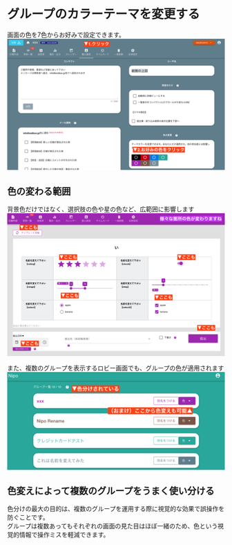 # グループのカラーテーマを変更する
画面の色を7色からお好みで設定できます。
![](./setting/s6.png)

## 色の変わる範囲
背景色だけではなく、選択肢の色や星の色など、広範囲に影響します
![](./setting/s7.png)


また、複数のグループを表示するロビー画面でも、グループの色が適用されます
![](./setting/s8.png)

## 色変えによって複数のグループをうまく使い分ける
色分けの最大の目的は、複数のグループを運用する際に視覚的な効果で誤操作を防ぐことです。  
グループは複数あってもそれぞれの画面の見た目はほぼ一緒のため、色という視覚的情報で操作ミスを軽減できます。  
<Alice label="まぁ日替わりやその日の気分で色を変えてもいいと思うよ。どうせ自分の画面しか色は変わらないので他のスタッフの迷惑にもならないし"  icon="ok" />